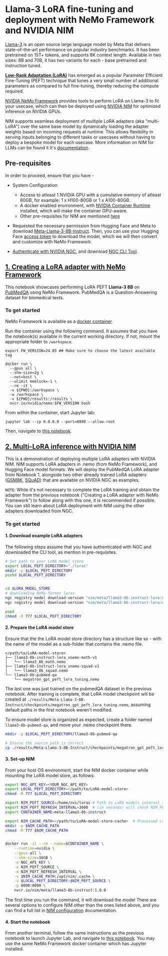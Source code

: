 # Llama-3 LoRA fine-tuning and deployment with NeMo Framework and NVIDIA NIM

[Llama-3](https://blogs.nvidia.com/blog/meta-llama3-inference-acceleration/) is an open source large language model by Meta that delivers state-of-the-art performance on popular industry benchmarks. It has been pretrained on 15T+ tokens, and supports 8K context length. Available in two sizes: 8B and 70B, it has two variants for each - base pretrained and instruction tuned.  

[**Low-Rank Adaptation (LoRA)**](https://arxiv.org/pdf/2106.09685) has emerged as a popular Parameter Efficient Fine-Tuning (PEFT) technique that tunes a very small number of additional parameters as compared to full fine-tuning, thereby reducing the compute required. 

[NVIDIA NeMo Framework](https://docs.nvidia.com/nemo-framework/user-guide/latest/overview.html) provides tools to perform LoRA on Llama-3 to fit your usecase, which can then be deployed using [NVIDIA NIM](https://www.nvidia.com/en-us/ai/) for optimized inference on NVIDIA GPUs. 

NIM supports seamless deployment of multiple LoRA adapters (aka "multi-LoRA") over the same base model by dynamically loading the adapter weights based on incoming requests at runtime. This allows flexibility in serving inputs belonging to different tasks or usecases without having to deploy a bespoke model for each usecase. More information on NIM for LLMs can be found it it's [documentation](https://docs.nvidia.com/nim/large-language-models/latest/introduction.html).


## Pre-requisites

In order to proceed, ensure that you have -
* System Configuration
    *  Access to atleast 1 NVIDIA GPU with a cumulative memory of atleast 80GB, for example: 1 x H100-80GB or 1 x A100-80GB.
    * A docker enabled environment, with [NVIDIA Container Runtime](https://developer.nvidia.com/container-runtime) installed, which will make the container GPU-aware.
    * Other pre-requisites for NIM are mentioned [here](https://docs.nvidia.com/nim/large-language-models/latest/getting-started.html#prerequisites)
    
* Requested the necessary permission from Hugging Face and Meta to download [Meta-Llama-3-8B-Instruct](https://huggingface.co/meta-llama/Meta-Llama-3-8B-Instruct). Then, you can use your Hugging Face [access token](https://huggingface.co/docs/hub/en/security-tokens) to download the model, which we will then convert and customize with NeMo Framework.

* [Authenticate with NVIDIA NGC](https://docs.nvidia.com/nim/large-language-models/latest/getting-started.html#ngc-authentication), and download [NGC CLI Tool](https://docs.nvidia.com/nim/large-language-models/latest/getting-started.html#ngc-cli-tool).




## [1. Creating a LoRA adapter with NeMo Framework](./llama3-lora-nemofw.ipynb)

This notebook showcases performing LoRA PEFT **Llama-3 8B** on [PubMedQA](https://pubmedqa.github.io/) using NeMo Framework. PubMedQA is a Question-Answering dataset for biomedical texts.


### To get started

NeMo Framework is available as a [docker container](https://catalog.ngc.nvidia.com/orgs/nvidia/containers/nemo). 

Run the container using the following command. It assumes that you have the notebook(s) available in the current working directory. If not, mount the appropriate folder to `/workspace`.

```
export FW_VERSION=24.05 ## Make sure to choose the latest available tag

docker run \
  --gpus all \
  --shm-size=2g \
  --net=host \
  --ulimit memlock=-1 \
  --rm -it \
  -v ${PWD}:/workspace \
  -w /workspace \
  -v ${PWD}/results:/results \
  nvcr.io/nvidia/nemo:$FW_VERSION bash
```

From within the container, start Jupyter lab:

```
jupyter lab --ip 0.0.0.0 --port=8888 --allow-root
```
Then, navigate to [this notebook](./llama3-lora-nemofw.ipynb).


## [2. Multi-LoRA inference with NVIDIA NIM](./llama3-lora-deploy-nim.ipynb)
This is a demonstration of deploying multiple LoRA adapters with NVIDIA NIM. NIM supports LoRA adapters in .nemo (from NeMo Framework), and Hugging Face model formats. We will deploy the PubMedQA LoRA adapter from Notebook 1, alongside two other already trained LoRA adapters ([GSM8K](https://github.com/openai/grade-school-math), [SQuAD](https://rajpurkar.github.io/SQuAD-explorer/)) that are available on NVIDIA NGC as examples.

`NOTE`: While it's not necessary to complete the LoRA training and obtain the adapter from the previous notebook ("Creating a LoRA adapter with NeMo Framework") to follow along with this one, it is recommended if possible. You can still learn about LoRA deployment with NIM using the other adapters downloaded from NGC.

### To get started

#### 1. Download example LoRA adapters

The following steps assume that you have authenticated with NGC and downloaded the CLI tool, as mention in pre-requisites.

```bash
# Set path to your LoRA model store
export LOCAL_PEFT_DIRECTORY="./loras"
mkdir -p $LOCAL_PEFT_DIRECTORY
pushd $LOCAL_PEFT_DIRECTORY


cd $LORA_MODEL_STORE
# downloading NeMo-format loras
ngc registry model download-version "nim/meta/llama3-8b-instruct-lora:nemo-math-v1"
ngc registry model download-version "nim/meta/llama3-8b-instruct-lora:nemo-squad-v1"

popd
chmod -R 777 $LOCAL_PEFT_DIRECTORY
```

#### 2. Prepare the LoRA model store
Ensure that the the LoRA model store directory has a structure like so - with the name of the model as a sub-folder that contains the .nemo file.

```
</path/to/LoRA-model-store>
├── llama3-8b-instruct-lora_vnemo-math-v1
│   └── llama3_8b_math.nemo
├── llama3-8b-instruct-lora_vnemo-squad-v1
│   └── llama3_8b_squad.nemo
└── llama3-8b-pubmed-qa
    └── megatron_gpt_peft_lora_tuning.nemo
```

The last one was just trained on the pubmedQA dataset in the previous notebook. After training is complete, that LoRA model checkpoint will be created at `./results/Meta-Llama-3-8B-Instruct/checkpoints/megatron_gpt_peft_lora_tuning.nemo`, assuming default paths in the first notebook weren't modified.

To ensure model store is organized as expected, create a folder named `llama3-8b-pubmed-qa`, and move your .nemo checkpoint there.

```bash
mkdir -p $LOCAL_PEFT_DIRECTORY/llama3-8b-pubmed-qa

# Ensure the source path is correct
cp ./results/Meta-Llama-3-8B-Instruct/checkpoints/megatron_gpt_peft_lora_tuning.nemo $LOCAL_PEFT_DIRECTORY/llama3-8b-pubmed-qa 
```

#### 3. Set-up NIM
From your host OS environment, start the NIM docker container while mounting the LoRA model store, as follows:

```bash
export NGC_API_KEY=<YOUR_NGC_API_KEY>
export LOCAL_PEFT_DIRECTORY=</path/to/LoRA-model-store>
chmod -R 777 $LOCAL_PEFT_DIRECTORY

export NIM_PEFT_SOURCE=/home/nvs/loras # Path to LoRA models internal to the container
export NIM_PEFT_REFRESH_INTERVAL=3600  # (in seconds) will check NIM_PEFT_SOURCE for newly added models every hour in this interval
export CONTAINER_NAME=meta-llama3-8b-instruct

export NIM_CACHE_PATH=</path/to/LoRA-model-store-cache>  # Processed LoRA models will be stored here
mkdir -p $NIM_CACHE_PATH
chmod -R 777 $NIM_CACHE_PATH


docker run -it --rm --name=$CONTAINER_NAME \
    --runtime=nvidia \
    --gpus all \
    --shm-size=16GB \
    -e NGC_API_KEY \
    -e NIM_PEFT_SOURCE \
    -e NIM_PEFT_REFRESH_INTERVAL \
    -v $NIM_CACHE_PATH:/opt/nim/.cache \
    -v $LOCAL_PEFT_DIRECTORY:$NIM_PEFT_SOURCE \
    -p 8000:8000 \
    nvcr.io/nim/meta/llama3-8b-instruct:1.0.0
```
The first time you run the command, it will download the model 
There are several options to configure NIM other than the ones listed above, and you can find a full list in [NIM configuration](https://docs.nvidia.com/nim/large-language-models/latest/configuration.html) documentation.

#### 4. Start the notebook
From another terminal, follow the same instructions as the previous notebook to launch Jupyter Lab, and navigate to [this notebook](./llama3-lora-deploy-nim.ipynb). You may use the same NeMo Framework docker container which has Jupyter installed.
